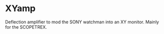 # XYamp
Deflection amplifier to mod the SONY watchman into an XY monitor. Mainly for the SCOPETREX.
